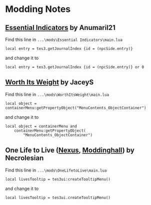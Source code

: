 # Modding Notes

## [Essential Indicators](https://www.nexusmods.com/morrowind/mods/48267) by Anumaril21

Find this line in `...\mods\Essential Indicators\main.lua` 
```
local entry = tes3.getJournalIndex {id = (npcSide.entry)}
```
and change it to
```
local entry = tes3.getJournalIndex {id = (npcSide.entry)} or 0
```

## [Worth Its Weight](https://www.nexusmods.com/morrowind/mods/48070) by JaceyS

Find this line in `...\mods\WorthItsWeight\main.lua` 
```
local object = containerMenu:getPropertyObject("MenuContents_ObjectContainer")
```
and change it to
```
local object = containerMenu and
	containerMenu:getPropertyObject(
		"MenuContents_ObjectContainer")
```

## One Life to Live ([Nexus](https://www.nexusmods.com/morrowind/mods/48316), [Moddinghall](https://mw.moddinghall.com/file/139-one-life-to-live)) by Necrolesian

Find this line in `...\mods\OneLifetoLive\main.lua` 
```
local livesTooltip = tes3ui:createTooltipMenu()
```
and change it to
```
local livesTooltip = tes3ui.createTooltipMenu()
```


